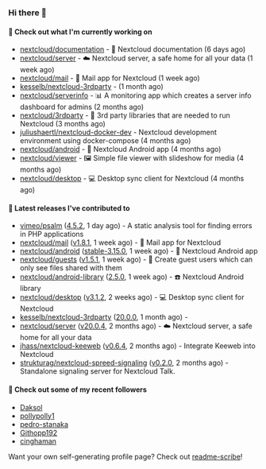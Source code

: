 ### Hi there 👋

#### 👷 Check out what I'm currently working on

- [nextcloud/documentation](https://github.com/nextcloud/documentation) - 📘 Nextcloud documentation (6 days ago)
- [nextcloud/server](https://github.com/nextcloud/server) - ☁️ Nextcloud server, a safe home for all your data (1 week ago)
- [nextcloud/mail](https://github.com/nextcloud/mail) - 💌 Mail app for Nextcloud (1 week ago)
- [kesselb/nextcloud-3rdparty](https://github.com/kesselb/nextcloud-3rdparty) -  (1 month ago)
- [nextcloud/serverinfo](https://github.com/nextcloud/serverinfo) - 📊 A monitoring app which creates a server info dashboard for admins (2 months ago)
- [nextcloud/3rdparty](https://github.com/nextcloud/3rdparty) - :battery: 3rd party libraries that are needed to run Nextcloud (3 months ago)
- [juliushaertl/nextcloud-docker-dev](https://github.com/juliushaertl/nextcloud-docker-dev) - Nextcloud development environment using docker-compose (4 months ago)
- [nextcloud/android](https://github.com/nextcloud/android) - 📱 Nextcloud Android app (4 months ago)
- [nextcloud/viewer](https://github.com/nextcloud/viewer) - 🖼 Simple file viewer with slideshow for media (4 months ago)
- [nextcloud/desktop](https://github.com/nextcloud/desktop) - 💻 Desktop sync client for Nextcloud (4 months ago)

#### 🔭 Latest releases I've contributed to

- [vimeo/psalm](https://github.com/vimeo/psalm) ([4.5.2](https://github.com/vimeo/psalm/releases/tag/4.5.2), 1 day ago) - A static analysis tool for finding errors in PHP applications
- [nextcloud/mail](https://github.com/nextcloud/mail) ([v1.8.1](https://github.com/nextcloud/mail/releases/tag/v1.8.1), 1 week ago) - 💌 Mail app for Nextcloud
- [nextcloud/android](https://github.com/nextcloud/android) ([stable-3.15.0](https://github.com/nextcloud/android/releases/tag/stable-3.15.0), 1 week ago) - 📱 Nextcloud Android app
- [nextcloud/guests](https://github.com/nextcloud/guests) ([v1.5.1](https://github.com/nextcloud/guests/releases/tag/v1.5.1), 1 week ago) - 🙈 Create guest users which can only see files shared with them
- [nextcloud/android-library](https://github.com/nextcloud/android-library) ([2.5.0](https://github.com/nextcloud/android-library/releases/tag/2.5.0), 1 week ago) - ☎️ Nextcloud Android library
- [nextcloud/desktop](https://github.com/nextcloud/desktop) ([v3.1.2](https://github.com/nextcloud/desktop/releases/tag/v3.1.2), 2 weeks ago) - 💻 Desktop sync client for Nextcloud
- [kesselb/nextcloud-3rdparty](https://github.com/kesselb/nextcloud-3rdparty) ([20.0.0](https://github.com/kesselb/nextcloud-3rdparty/releases/tag/20.0.0), 1 month ago) - 
- [nextcloud/server](https://github.com/nextcloud/server) ([v20.0.4](https://github.com/nextcloud/server/releases/tag/v20.0.4), 2 months ago) - ☁️ Nextcloud server, a safe home for all your data
- [jhass/nextcloud-keeweb](https://github.com/jhass/nextcloud-keeweb) ([v0.6.4](https://github.com/jhass/nextcloud-keeweb/releases/tag/v0.6.4), 2 months ago) - Integrate Keeweb into Nextcloud
- [strukturag/nextcloud-spreed-signaling](https://github.com/strukturag/nextcloud-spreed-signaling) ([v0.2.0](https://github.com/strukturag/nextcloud-spreed-signaling/releases/tag/v0.2.0), 2 months ago) - Standalone signaling server for Nextcloud Talk.

#### 👯 Check out some of my recent followers

- [Daksol](https://github.com/Daksol)
- [pollypolly1](https://github.com/pollypolly1)
- [pedro-stanaka](https://github.com/pedro-stanaka)
- [Githopp192](https://github.com/Githopp192)
- [cinghaman](https://github.com/cinghaman)

Want your own self-generating profile page? Check out [readme-scribe](https://github.com/muesli/readme-scribe)!
